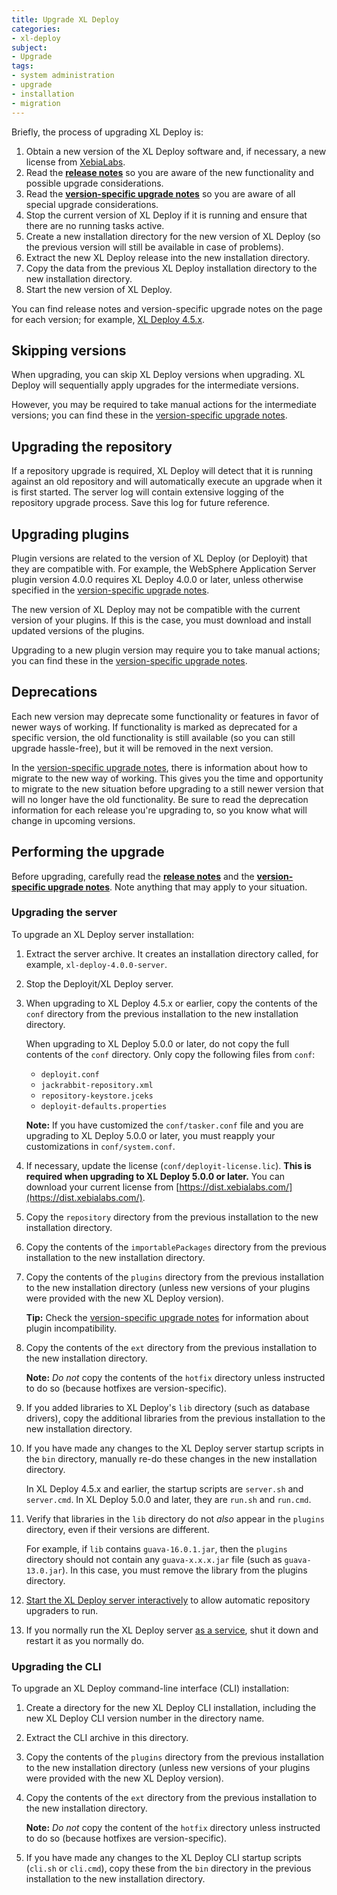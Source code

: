 ```yaml
---
title: Upgrade XL Deploy
categories:
- xl-deploy
subject:
- Upgrade
tags:
- system administration
- upgrade
- installation
- migration
---
```


Briefly, the process of upgrading XL Deploy is:

1. Obtain a new version of the XL Deploy software and, if necessary, a new license from [XebiaLabs](https://dist.xebialabs.com/).
1. Read the [**release notes**](/xl-deploy/latest/releasenotes.html) so you are aware of the new functionality and possible upgrade considerations.
1. Read the [**version-specific upgrade notes**](/xl-deploy/latest/upgrademanual.html) so you are aware of all special upgrade considerations.
1. Stop the current version of XL Deploy if it is running and ensure that there are no running tasks active.
1. Create a new installation directory for the new version of XL Deploy (so the previous version will still be available in case of problems).
1. Extract the new XL Deploy release into the new installation directory.
1. Copy the data from the previous XL Deploy installation directory to the new installation directory.
1. Start the new version of XL Deploy.

You can find release notes and version-specific upgrade notes on the page for each version; for example, [XL Deploy 4.5.x](/xl-deploy/4.5.x/).

## Skipping versions

When upgrading, you can skip XL Deploy versions when upgrading. XL Deploy will sequentially apply upgrades for the intermediate versions.

However, you may be required to take manual actions for the intermediate versions; you can find these in the [version-specific upgrade notes](/xl-deploy/latest/upgrademanual.html).

## Upgrading the repository

If a repository upgrade is required, XL Deploy will detect that it is running against an old repository and will automatically execute an upgrade when it is first started. The server log will contain extensive logging of the repository upgrade process. Save this log for future reference.

## Upgrading plugins

Plugin versions are related to the version of XL Deploy (or Deployit) that they are compatible with. For example, the WebSphere Application Server plugin version 4.0.0 requires XL Deploy 4.0.0 or later, unless otherwise specified in the [version-specific upgrade notes](/xl-deploy/latest/upgrademanual.html).

The new version of XL Deploy may not be compatible with the current version of your plugins. If this is the case, you must download and install updated versions of the plugins.

Upgrading to a new plugin version may require you to take manual actions; you can find these in the [version-specific upgrade notes](/xl-deploy/latest/upgrademanual.html).

## Deprecations

Each new version may deprecate some functionality or features in favor of newer ways of working. If functionality is marked as deprecated for a specific version, the old functionality is still available (so you can still upgrade hassle-free), but it will be removed in the next version.

In the [version-specific upgrade notes](/xl-deploy/latest/upgrademanual.html), there is information about how to migrate to the new way of working. This gives you the time and opportunity to migrate to the new situation before upgrading to a still newer version that will no longer have the old functionality. Be sure to read the deprecation information for each release you're upgrading to, so you know what will change in upcoming versions.

## Performing the upgrade

Before upgrading, carefully read the [**release notes**](/xl-deploy/latest/releasenotes.html) and the [**version-specific upgrade notes**](/xl-deploy/latest/upgrademanual.html). Note anything that may apply to your situation.

### Upgrading the server

To upgrade an XL Deploy server installation:

1. Extract the server archive. It creates an installation directory called, for example, `xl-deploy-4.0.0-server`.

1. Stop the Deployit/XL Deploy server.

1. When upgrading to XL Deploy 4.5.x or earlier, copy the contents of the `conf` directory from the previous installation to the new installation directory.

    <div class="alert alert-warning" role="alert">
    <p>When upgrading to XL Deploy 5.0.0 or later, do not copy the full contents of the <code>conf</code> directory. Only copy the following files from <code>conf</code>:</p>
    <ul>
    <li><code>deployit.conf</code></li>
    <li><code>jackrabbit-repository.xml</code></li>
    <li><code>repository-keystore.jceks</code></li>
    <li><code>deployit-defaults.properties</code></li>
    </ul>
    <p><strong>Note:</strong> If you have customized the <code>conf/tasker.conf</code> file and you are upgrading to XL Deploy 5.0.0 or later, you must reapply your customizations in <code>conf/system.conf</code>.</p>
    </div>

1. If necessary, update the license (`conf/deployit-license.lic`). **This is required when upgrading to XL Deploy 5.0.0 or later.** You can download your current license from [https://dist.xebialabs.com/](https://dist.xebialabs.com/).

1. Copy the `repository` directory from the previous installation to the new installation directory.

1. Copy the contents of the `importablePackages` directory from the previous installation to the new installation directory.

1. Copy the contents of the `plugins` directory from the previous installation to the new installation directory (unless new versions of your plugins were provided with the new XL Deploy version). 

    **Tip:** Check the [version-specific upgrade notes](/xl-deploy/latest/upgrademanual.html) for information about plugin incompatibility.

1. Copy the contents of the `ext` directory from the previous installation to the new installation directory.

    **Note:** *Do not* copy the contents of the `hotfix` directory unless instructed to do so (because hotfixes are version-specific).

1. If you added libraries to XL Deploy's `lib` directory (such as database drivers), copy the additional libraries from the previous installation to the new installation directory.
 
1. If you have made any changes to the XL Deploy server startup scripts in the `bin` directory, manually re-do these changes in the new installation directory.

    In XL Deploy 4.5.x and earlier, the startup scripts are `server.sh` and `server.cmd`. In XL Deploy 5.0.0 and later, they are `run.sh` and `run.cmd`.

1. Verify that libraries in the `lib` directory do not *also* appear in the `plugins` directory, even if their versions are different.

    For example, if `lib` contains `guava-16.0.1.jar`, then the `plugins` directory should not contain any `guava-x.x.x.jar` file (such as `guava-13.0.jar`). In this case, you must remove the library from the plugins directory. 

1. [Start the XL Deploy server interactively](/xl-deploy/how-to/start-xl-deploy.html) to allow automatic repository upgraders to run.

1. If you normally run the XL Deploy server [as a service](/xl-deploy/how-to/install-xl-deploy-as-a-service.html), shut it down and restart it as you normally do.

### Upgrading the CLI

To upgrade an XL Deploy command-line interface (CLI) installation:

1. Create a directory for the new XL Deploy CLI installation, including the new XL Deploy CLI version number in the directory name.
1. Extract the CLI archive in this directory.
1. Copy the contents of the `plugins` directory from the previous installation to the new installation directory (unless new versions of your plugins were provided with the new XL Deploy version).
1. Copy the contents of the `ext` directory from the previous installation to the new installation directory.

    **Note:** *Do not* copy the content of the `hotfix` directory unless instructed to do so (because hotfixes are version-specific).

1. If you have made any changes to the XL Deploy CLI startup scripts (`cli.sh` or `cli.cmd`), copy these from the `bin` directory in the previous installation to the new installation directory.
